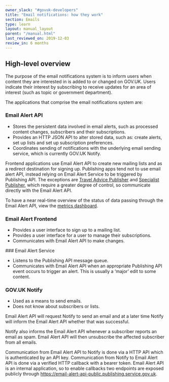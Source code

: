 ```yaml
---
owner_slack: "#govuk-developers"
title: "Email notifications: how they work"
section: Emails
type: learn
layout: manual_layout
parent: "/manual.html"
last_reviewed_on: 2019-12-03
review_in: 6 months
---
```


## High-level overview

The purpose of the email notifications system is to inform users when
content they are interested in is added to or changed on GOV.UK. Users
indicate their interest by subscribing to receive updates for an area of
interest (such as topic or government department).

The applications that comprise the email notifications system are:

### Email Alert API

* Stores the persistent data involved in email alerts, such as processed
  content changes, subscribers and their subscriptions.
* Provides an HTTP JSON API to alter stored data, such as: create alerts,
  set up lists and set up subscription preferences.
* Coordinates sending of notifications with the underlying email sending
  service, which is currently GOV.UK Notify.

Frontend applications use Email Alert API to create new mailing lists and
as a redirect destination for signing up. Publishing apps tend not to use
email alert API, instead relying on Email Alert Service to be triggered
by Publishing API. The exceptions are [Travel Advice Publisher][] and
[Specialist Publisher][], which require a greater degree of control, so
communicate directly with the Email Alert API.

To have a near real-time overview of the status of data passing through
the Email Alert API, view the [metrics dashboard][dashboard].

### Email Alert Frontend

* Provides a user interface to sign up to a mailing list.
* Provides a user interface for a user to manage their subscriptions.
* Communicates with Email Alert API to make changes.

### Email Alert Service

* Listens to the Publishing API message queue.
* Communicates with Email Alert API when an appropriate Publishing API
  event occurs to trigger an alert. This is usually a ‘major’ edit to
  some content.

### GOV.UK Notify

* Used as a means to send emails.
* Does not know about subscribers or lists.

Email Alert API will request Notify to send an email and at a later time
Notify will inform the Email Alert API whether that was successful.

Notify also informs the Email Alert API whenever a subscriber reports
an email as spam. Email Alert API will then unsubscribe the affected
subscriber from all emails.

Communication from Email Alert API to Notify is done via a HTTP API
which is authenticated by an API key. Communication from Notify to Email
Alert API is done via a verified HTTP callback with a bearer token.
Email Alert API is an internal application, so to enable callbacks two
endpoints are exposed publicly through
https://email-alert-api-public.publishing.service.gov.uk.

[dashboard]: https://grafana.publishing.service.gov.uk/dashboard/file/email_alert_api.json?refresh=10s&orgId=1
[Specialist Publisher]: /apps/specialist-publisher.html
[Travel Advice Publisher]: /apps/travel-advice-publisher.html
